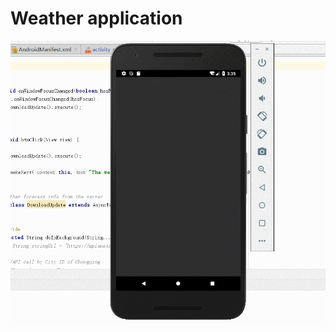 # Weather application

![image](https://github.com/RachelLi1024/weather-application-master-assign03/blob/master/Weather.gif)

